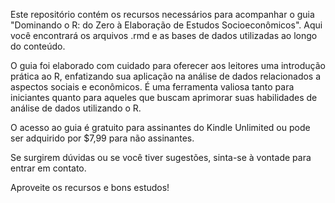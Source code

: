 Este repositório contém os recursos necessários para acompanhar o guia "Dominando o R: do Zero à Elaboração de Estudos Socioeconômicos". Aqui você encontrará os arquivos .rmd e as bases de dados utilizadas ao longo do conteúdo.

O guia foi elaborado com cuidado para oferecer aos leitores uma introdução prática ao R, enfatizando sua aplicação na análise de dados relacionados a aspectos sociais e econômicos. É uma ferramenta valiosa tanto para iniciantes quanto para aqueles que buscam aprimorar suas habilidades de análise de dados utilizando o R.

O acesso ao guia é gratuito para assinantes do Kindle Unlimited ou pode ser adquirido por $7,99 para não assinantes.

Se surgirem dúvidas ou se você tiver sugestões, sinta-se à vontade para entrar em contato.

Aproveite os recursos e bons estudos!
